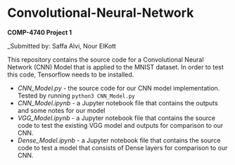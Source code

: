 # Convolutional-Neural-Network
**COMP-4740 Project 1** 

_Submitted by: Saffa Alvi, Nour ElKott

This repository contains the source code for a Convolutional Neural Network (CNN) Model that is applied to the MNIST dataset. In order to test this code, Tensorflow needs to be installed. <br>
- _CNN_Model.py_ - the source code for our CNN model implementation. Tested by running `python3 CNN_Model.py`
- _CNN_Model.ipynb_ - a Jupyter notebook file that contains the outputs and some notes for our model
- _VGG_Model.ipynb_ -  a Jupyter notebook file that contains the source code to test the existing VGG model and outputs for comparison to our CNN.
- _Dense_Model.ipynb_ -  a Jupyter notebook file that contains the source code to test a model that consists of Dense layers for comparison to our CNN.
